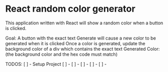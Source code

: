 # React random color generator

This application written with React will show a random color when a button is clicked.

Goal:
A button with the exact text Generate will cause a new color to be generated when it is clicked
Once a color is generated, update the background color of a div which contains the exact text Generated Color: <background color hex code> (the background color and the hex code must match)

TODOS:
[ ] - Setup Project
[ ] -
[ ] -
[ ] -
[ ] -
[ ] -
